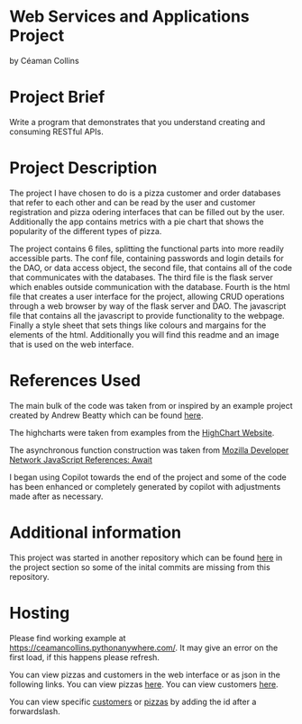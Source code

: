 # Web Services and Applications Project
by Céaman Collins

# Project Brief

Write a program that demonstrates that you understand creating and consuming RESTful APIs.

# Project Description

The project I have chosen to do is a pizza customer and order databases that refer to each other and can be read by the user and customer registration and pizza odering interfaces that can be filled out by the user. Additionally the app contains metrics with a pie chart that shows the popularity of the different types of pizza.

The project contains 6 files, splitting the functional parts into more readily accessible parts. The conf file, containing passwords and login details for the DAO, or data access object, the second file, that contains all of the code that communicates with the databases. The third file is the flask server which enables outside communication with the database. Fourth is the html file that creates a user interface for the project, allowing CRUD operations through a web browser by way of the flask server and DAO. The javascript file that contains all the javascript to provide functionality to the webpage. Finally a style sheet that sets things like colours and margains for the elements of the html. Additionally you will find this readme and an image that is used on the web interface.

# References Used

The main bulk of the code was taken from or inspired by an example project created by Andrew Beatty which can be found [here](https://github.com/andrewbeattycourseware/deploytopythonanywhere). 

The highcharts were taken from examples from the [HighChart Website](https://www.highcharts.com/demo/highcharts/pie-chart).

The asynchronous function construction was taken from [Mozilla Developer Network JavaScript References: Await](https://developer.mozilla.org/en-US/docs/Web/JavaScript/Reference/Operators/await)

I began using Copilot towards the end of the project and some of the code has been enhanced or completely generated by copilot with adjustments made after as necessary.

# Additional information

This project was started in another repository which can be found [here](https://github.com/CeamanCollins/wsaa-coursework) in the project section so some of the inital commits are missing from this repository.

# Hosting

Please find working example at https://ceamancollins.pythonanywhere.com/. It may give an error on the first load, if this happens please refresh.

You can view pizzas and customers in the web interface or as json in the following links.
You can view pizzas [here](https://ceamancollins.pythonanywhere.com/pizzas).
You can view customers [here](https://ceamancollins.pythonanywhere.com/customers).

You can view specific [customers](https://ceamancollins.pythonanywhere.com/customers/1) or [pizzas](https://ceamancollins.pythonanywhere.com/pizzas/1) by adding the id after a forwardslash.